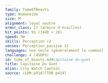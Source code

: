 ```yaml
---
family: TomeOfBeasts
type: Humanoïde
size: M
alignment: loyal neutre
armor_class: 17 (armure d'écailles)
hit_points: 91 (14d8 + 28)
speed: 9m
skills: Perception +2
senses: Perception passive 12
languages: une seule (généralement le commun)
challenge: 4 (450PX)
id: tome_of_beasts.md#capitaine-du-guet
title: Capitaine Du Guet
alias: City Watch Captain
source: (LDM p418)(TOB p419)
---
```


